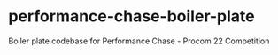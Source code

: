 # performance-chase-boiler-plate
Boiler plate codebase for Performance Chase - Procom 22 Competition
